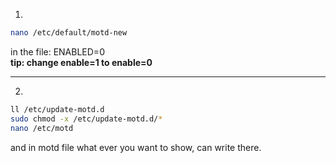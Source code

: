 1.
```bash
nano /etc/default/motd-new
```

in the file:
ENABLED=0 <br> **tip: change enable=1 to enable=0**

---
2. 
```bash
ll /etc/update-motd.d
sudo chmod -x /etc/update-motd.d/*
nano /etc/motd
```
and in motd file what ever you want to show, can write there.
